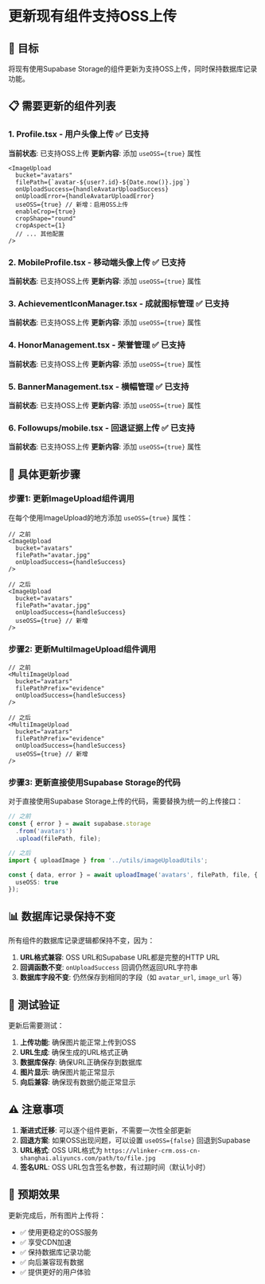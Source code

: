 # 更新现有组件支持OSS上传

## 🎯 目标
将现有使用Supabase Storage的组件更新为支持OSS上传，同时保持数据库记录功能。

## 📋 需要更新的组件列表

### 1. Profile.tsx - 用户头像上传 ✅ 已支持
**当前状态**: 已支持OSS上传
**更新内容**: 添加 `useOSS={true}` 属性

```tsx
<ImageUpload
  bucket="avatars"
  filePath={`avatar-${user?.id}-${Date.now()}.jpg`}
  onUploadSuccess={handleAvatarUploadSuccess}
  onUploadError={handleAvatarUploadError}
  useOSS={true} // 新增：启用OSS上传
  enableCrop={true}
  cropShape="round"
  cropAspect={1}
  // ... 其他配置
/>
```

### 2. MobileProfile.tsx - 移动端头像上传 ✅ 已支持
**当前状态**: 已支持OSS上传
**更新内容**: 添加 `useOSS={true}` 属性

### 3. AchievementIconManager.tsx - 成就图标管理 ✅ 已支持
**当前状态**: 已支持OSS上传
**更新内容**: 添加 `useOSS={true}` 属性

### 4. HonorManagement.tsx - 荣誉管理 ✅ 已支持
**当前状态**: 已支持OSS上传
**更新内容**: 添加 `useOSS={true}` 属性

### 5. BannerManagement.tsx - 横幅管理 ✅ 已支持
**当前状态**: 已支持OSS上传
**更新内容**: 添加 `useOSS={true}` 属性

### 6. Followups/mobile.tsx - 回退证据上传 ✅ 已支持
**当前状态**: 已支持OSS上传
**更新内容**: 添加 `useOSS={true}` 属性

## 🔧 具体更新步骤

### 步骤1: 更新ImageUpload组件调用

在每个使用ImageUpload的地方添加 `useOSS={true}` 属性：

```tsx
// 之前
<ImageUpload
  bucket="avatars"
  filePath="avatar.jpg"
  onUploadSuccess={handleSuccess}
/>

// 之后
<ImageUpload
  bucket="avatars"
  filePath="avatar.jpg"
  onUploadSuccess={handleSuccess}
  useOSS={true} // 新增
/>
```

### 步骤2: 更新MultiImageUpload组件调用

```tsx
// 之前
<MultiImageUpload
  bucket="avatars"
  filePathPrefix="evidence"
  onUploadSuccess={handleSuccess}
/>

// 之后
<MultiImageUpload
  bucket="avatars"
  filePathPrefix="evidence"
  onUploadSuccess={handleSuccess}
  useOSS={true} // 新增
/>
```

### 步骤3: 更新直接使用Supabase Storage的代码

对于直接使用Supabase Storage上传的代码，需要替换为统一的上传接口：

```typescript
// 之前
const { error } = await supabase.storage
  .from('avatars')
  .upload(filePath, file);

// 之后
import { uploadImage } from '../utils/imageUploadUtils';

const { data, error } = await uploadImage('avatars', filePath, file, {
  useOSS: true
});
```

## 📊 数据库记录保持不变

所有组件的数据库记录逻辑都保持不变，因为：

1. **URL格式兼容**: OSS URL和Supabase URL都是完整的HTTP URL
2. **回调函数不变**: `onUploadSuccess` 回调仍然返回URL字符串
3. **数据库字段不变**: 仍然保存到相同的字段（如 `avatar_url`, `image_url` 等）

## 🧪 测试验证

更新后需要测试：

1. **上传功能**: 确保图片能正常上传到OSS
2. **URL生成**: 确保生成的URL格式正确
3. **数据库保存**: 确保URL正确保存到数据库
4. **图片显示**: 确保图片能正常显示
5. **向后兼容**: 确保现有数据仍能正常显示

## ⚠️ 注意事项

1. **渐进式迁移**: 可以逐个组件更新，不需要一次性全部更新
2. **回退方案**: 如果OSS出现问题，可以设置 `useOSS={false}` 回退到Supabase
3. **URL格式**: OSS URL格式为 `https://vlinker-crm.oss-cn-shanghai.aliyuncs.com/path/to/file.jpg`
4. **签名URL**: OSS URL包含签名参数，有过期时间（默认1小时）

## 🎉 预期效果

更新完成后，所有图片上传将：

- ✅ 使用更稳定的OSS服务
- ✅ 享受CDN加速
- ✅ 保持数据库记录功能
- ✅ 向后兼容现有数据
- ✅ 提供更好的用户体验
